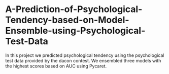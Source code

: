 # A-Prediction-of-Psychological-Tendency-based-on-Model-Ensemble-using-Psychological-Test-Data
In this project we predicted psychological tendency using the psychological test data provided by the dacon contest. We ensembled three models with the highest scores based on AUC using Pycaret.
